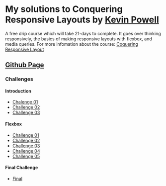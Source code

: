 # My solutions to Conquering Responsive Layouts by [Kevin Powell](https://www.kevinpowell.co/)
 
 A free drip course which will take 21-days to complete. It goes over thinking responsively, the basics of making responsive layouts with flexbox, and media queries.
 For more infomation about the course:
 [Coquering Responsive Layout](https://courses.kevinpowell.co/conquering-responsive-layouts)


## [Github Page](https://edgarfb.github.io/conquering_responsive_layouts)

### Challenges

#### Introduction
* [Chalenge 01](https://edgarfb.github.io/conquering_responsive_layouts/introduction/challenge01/challenge_01.html)
* [Challenge 02](https://edgarfb.github.io/conquering_responsive_layouts/introduction/challenge02/challenge_02.html)
* [Challenge 03](https://edgarfb.github.io/conquering_responsive_layouts/introduction/challenge03/challenge_03.html)

#### Flexbox
* [Challenge 01](https://edgarfb.github.io/conquering_responsive_layouts/flexbox/challenge01/flex_challenge_01.html)
* [Challenge 02](https://edgarfb.github.io/conquering_responsive_layouts/flexbox/challenge02/flex_challenge_02.html)
* [Challenge 03](https://edgarfb.github.io/conquering_responsive_layouts/flexbox/challenge03/flex_challenge_03.html)
* [Challenge 04](https://edgarfb.github.io/conquering_responsive_layouts/flexbox/challenge04/flex_challenge_04.html)
* [Challenge 05](https://edgarfb.github.io/conquering_responsive_layouts/flexbox/challenge05_nav/flex_challenge_05_nav.html)

#### Final Challenge
* [Final](https://edgarfb.github.io/conquering_responsive_layouts/final_challenge/final_challenge.html)

